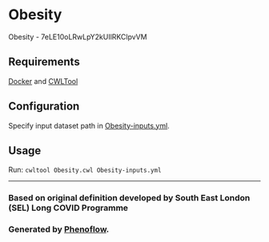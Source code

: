 # Obesity

Obesity - 7eLE10oLRwLpY2kUIlRKClpvVM

## Requirements

[Docker](https://docs.docker.com/install/) and [CWLTool](https://github.com/common-workflow-language/cwltool#install)

## Configuration

Specify input dataset path in [Obesity-inputs.yml](Obesity-inputs.yml).

## Usage

Run: `cwltool Obesity.cwl Obesity-inputs.yml`

***

### Based on original definition developed by South East London (SEL) Long COVID Programme
### Generated by [Phenoflow](https://kclhi.org/phenoflow).
